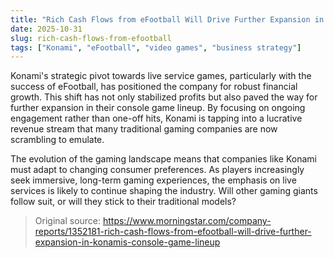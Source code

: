 ```yaml
---
title: "Rich Cash Flows from eFootball Will Drive Further Expansion in Konami's Console Game Lineup"
date: 2025-10-31
slug: rich-cash-flows-from-efootball
tags: ["Konami", "eFootball", "video games", "business strategy"]
---
```


Konami's strategic pivot towards live service games, particularly with the success of eFootball, has positioned the company for robust financial growth. This shift has not only stabilized profits but also paved the way for further expansion in their console game lineup. By focusing on ongoing engagement rather than one-off hits, Konami is tapping into a lucrative revenue stream that many traditional gaming companies are now scrambling to emulate.

The evolution of the gaming landscape means that companies like Konami must adapt to changing consumer preferences. As players increasingly seek immersive, long-term gaming experiences, the emphasis on live services is likely to continue shaping the industry. Will other gaming giants follow suit, or will they stick to their traditional models?
> Original source: https://www.morningstar.com/company-reports/1352181-rich-cash-flows-from-efootball-will-drive-further-expansion-in-konamis-console-game-lineup
